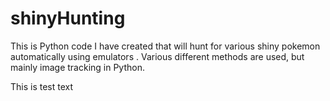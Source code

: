 # shinyHunting
This is Python code I have created that will hunt for various shiny pokemon automatically using emulators . Various different methods are used, but mainly image tracking in Python.

This is test text
